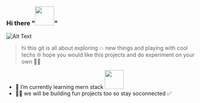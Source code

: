 ### Hi there "<img src="https://i.pinimg.com/originals/8b/35/fe/8b35fef55fba1a201c9c7a11d3ec3d64.gif" width="50">"

![Alt Text](https://i.pinimg.com/originals/44/5e/e1/445ee117c29f7b1c30ddb1a29e48c15b.gif)

> hi this git is all about exploring 💥 new things and playing with cool techs 🌐
> hope you would like this projects and do experiment on your own 👩‍🚀


- 🌱 I’m currently learning mern stack <img src="https://miro.medium.com/v2/resize:fit:1100/format:webp/1*a-HMmQFQNC76zCZBZfFgJg.gif" width="50">
- 👷‍♂️ we will be building fun projects too so stay soconnected ✅
<!--
**prab002/prab002** is a ✨ _special_ ✨ repository because its `README.md` (this file) appears on your GitHub profile.

Here are some ideas to get you started:

- 🔭 I’m currently working on ...
- 🌱 I’m currently learning ...
- 👯 I’m looking to collaborate on ...
- 🤔 I’m looking for help with ...
- 💬 Ask me about ...
- 📫 How to reach me: ...
- 😄 Pronouns: ...
- ⚡ Fun fact: ...
-->

